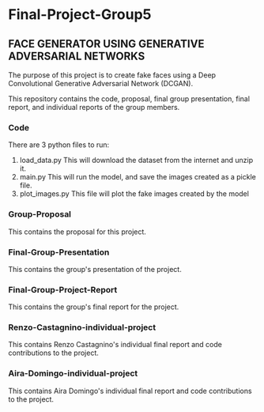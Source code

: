 # Final-Project-Group5
## FACE GENERATOR USING GENERATIVE ADVERSARIAL NETWORKS

The purpose of this project is to create fake faces using a Deep Convolutional Generative Adversarial Network (DCGAN). 

This repository contains the code, proposal, final group presentation, final report, and individual reports of the group members. 

### Code
There are 3 python files to run: 
1. load_data.py 
  This will download the dataset from the internet and unzip it.
2. main.py 
  This will run the model, and save the images created as a pickle file.
3. plot_images.py 
  This file will plot the fake images created by the model

### Group-Proposal
This contains the proposal for this project.

### Final-Group-Presentation 
This contains the group's presentation of the project.

### Final-Group-Project-Report 
This contains the group's final report for the project.

### Renzo-Castagnino-individual-project
This contains Renzo Castagnino's individual final report and code contributions to the project.

### Aira-Domingo-individual-project
This contains Aira Domingo's individual final report and code contributions to the project.
